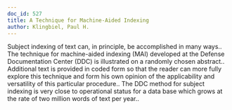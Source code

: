 ```yaml
---
doc_id: 527
title: A Technique for Machine-Aided Indexing
author: Klingbiel, Paul H.
---
```


Subject indexing of text can, in principle, be accomplished in many ways.. 
The technique for machine-aided indexing (MAI) developed at the Defense 
Documentation Center (DDC) is illustrated on a randomly chosen abstract..
Additional text is provided in coded form so that the reader can more fully
explore this technique and form his own opinion of the applicability and 
versatility of this particular procedure.. The DDC method for subject indexing 
is very close to operational status for a data base which grows at the rate of 
two million words of text per year..